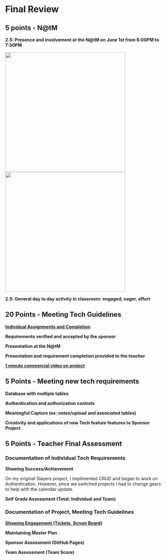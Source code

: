 # Final Review

## 5 points - N@tM

**2.5: Presence and involvement at the N@tM on June 1st from 6:00PM to 7:30PM**

<p align=“center”>
  
 <img width="382" src="https://user-images.githubusercontent.com/89223568/171725906-209a3645-1dad-4e59-be6f-664970a0a6fb.jpg">
  
   <img width="382" src="https://user-images.githubusercontent.com/89223568/172177638-e9b5b44e-7eac-4272-8c7d-febad931dbd2.jpg">

</p>
                
**2.5: General day to day activity in classroom: engaged, eager, effort**



## 20 Points - Meeting Tech Guidelines

[**Individual Assignments and Completion**](https://github.com/nadirahaddach/TheSlayers.github.io/projects/1)

**Requirements verified and accepted by the sponsor**

**Presentation at the N@tM**

**Presentation and requirement completion provided to the teacher**

[**1 minute commercial video on project**](https://drive.google.com/file/d/10zLXmJaRaMkXvpaHGZdi866se8krEf4u/view)



## 5 Points - Meeting new tech requirements

**Database with multiple tables**

**Authentication and authorization controls**

**Meaningful Capture (ex: notes/upload and associated tables)**

**Creativity and applications of new Tech feature features to Sponsor Project**


## 5 Points - Teacher Final Assessment

### Documentation of Individual Tech Requirements

**Showing Success/Achievement**

On my original Slayers project, I implimented CRUD and began to work on Authentication. However, since we switched projects I had to change gears to help with the calendar update.

**Self Grade Assessment (Total: Individual and Team)**

### Documentation of Project, Meeting Tech Guidelines
[**Showing Engagement (Tickets, Scrum Board)**](https://github.com/nadirahaddach/TheSlayers.github.io/projects/1)

**Maintaining Master Plan**

**Sponsor Assessment (GitHub Pages)**

**Team Assessment (Team Score)**
